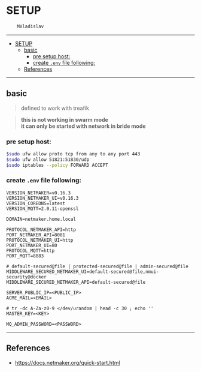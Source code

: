 # SETUP

```sh
    MVladislav
```

---

- [SETUP](#setup)
  - [basic](#basic)
    - [pre setup host:](#pre-setup-host)
    - [create `.env` file following:](#create-env-file-following)
  - [References](#references)

---

## basic

> defined to work with treafik

> **this is not working in swarm mode** \
> **it can only be started with network in bride mode**

### pre setup host:

```sh
$sudo ufw allow proto tcp from any to any port 443
$sudo ufw allow 51821:51830/udp
$sudo iptables --policy FORWARD ACCEPT
```

### create `.env` file following:

```env
VERSION_NETMAKER=v0.16.3
VERSION_NETMAKER_UI=v0.16.3
VERSION_COREDNS=latest
VERSION_MQTT=2.0.11-openssl

DOMAIN=netmaker.home.local

PROTOCOL_NETMAKER_API=http
PORT_NETMAKER_API=8081
PROTOCOL_NETMAKER_UI=http
PORT_NETMAKER_UI=80
PROTOCOL_MQTT=http
PORT_MQTT=8883

# default-secured@file | protected-secured@file | admin-secured@file
MIDDLEWARE_SECURED_NETMAKER_UI=default-secured@file,nmui-security@docker
MIDDLEWARE_SECURED_NETMAKER_API=default-secured@file

SERVER_PUBLIC_IP=<PUBLIC_IP>
ACME_MAIL=<EMAIL>

# tr -dc A-Za-z0-9 </dev/urandom | head -c 30 ; echo ''
MASTER_KEY=<KEY>

MQ_ADMIN_PASSWORD=<PASSWORD>
```

---

## References

- <https://docs.netmaker.org/quick-start.html>
